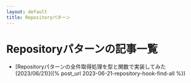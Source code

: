 ```yaml
---
layout: default
title: Repositoryパターン
---
```

# Repositoryパターンの記事一覧

- [Repositoryパターンの全件取得処理を型と関数で実装してみた(2023/06/21)]({% post_url 2023-06-21-repository-hook-find-all %})
